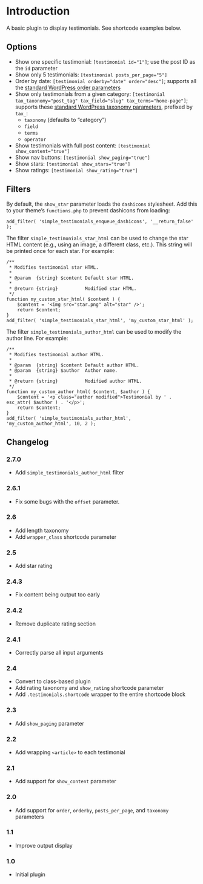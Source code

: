 Introduction
============

A basic plugin to display testimonials. See shortcode examples below.

Options
-------

- Show one specific testimonial: `[testimonial id="1"]`; use the post ID as the `id` parameter
- Show only 5 testimonials: `[testimonial posts_per_page="5"]`
- Order by date: `[testimonial orderby="date" order="desc"]`; supports all the [standard WordPress order parameters](https://developer.wordpress.org/reference/classes/wp_query/#order-orderby-parameters)
- Show only testimonials from a given category: `[testimonial tax_taxonomy="post_tag" tax_field="slug" tax_terms="home-page"]`; supports these [standard WordPress taxonomy parameters](https://developer.wordpress.org/reference/classes/wp_query/#taxonomy-parameters), prefixed by `tax_`:
    - `taxonomy` (defaults to “category”)
    - `field`
    - `terms`
    - `operator`
- Show testimonials with full post content: `[testimonial show_content="true"]`
- Show nav buttons: `[testimonial show_paging="true"]`
- Show stars: `[testimonial show_stars="true"]`
- Show ratings: `[testimonial show_rating="true"]`

Filters
-------

By default, the `show_star` parameter loads the `dashicons` stylesheet. Add this to your theme’s `functions.php` to prevent dashicons from loading:

```
add_filter( 'simple_testimonials_enqueue_dashicons', '__return_false' );
```

The filter `simple_testimonials_star_html` can be used to change the star HTML content (e.g., using an image, a different class, etc.). This string will be printed once for each star. For example:

```
/**
 * Modifies testimonial star HTML.
 *
 * @param  {string} $content Default star HTML.
 *
 * @return {string}          Modified star HTML.
 */
function my_custom_star_html( $content ) {
	$content = '<img src="star.png" alt="star" />';
	return $content;
}
add_filter( 'simple_testimonials_star_html', 'my_custom_star_html' );
```

The filter `simple_testimonials_author_html` can be used to modify the author line. For example:

```
/**
 * Modifies testimonial author HTML.
 *
 * @param  {string} $content Default author HTML.
 * @param  {string} $author  Author name.
 *
 * @return {string}          Modified author HTML.
 */
function my_custom_author_html( $content, $author ) {
	$content = '<p class="author modified">Testimonial by ' . esc_attr( $author ) . '</p>';
	return $content;
}
add_filter( 'simple_testimonials_author_html', 'my_custom_author_html', 10, 2 );
```

Changelog
---------

### 2.7.0
 - Add `simple_testimonials_author_html` filter

### 2.6.1
 - Fix some bugs with the `offset` parameter.

### 2.6
 - Add length taxonomy
 - Add `wrapper_class` shortcode parameter

### 2.5
 - Add star rating

### 2.4.3
 - Fix content being output too early

### 2.4.2
 - Remove duplicate rating section

### 2.4.1
 - Correctly parse all input arguments

### 2.4
 - Convert to class-based plugin
 - Add rating taxonomy and `show_rating` shortcode parameter
 - Add `.testimonials.shortcode` wrapper to the entire shortcode block

### 2.3
 - Add `show_paging` parameter

### 2.2
- Add wrapping `<article>` to each testimonial

### 2.1
- Add support for `show_content` parameter

### 2.0
- Add support for `order`, `orderby`, `posts_per_page`, and `taxonomy` parameters

### 1.1
- Improve output display

### 1.0
- Initial plugin
